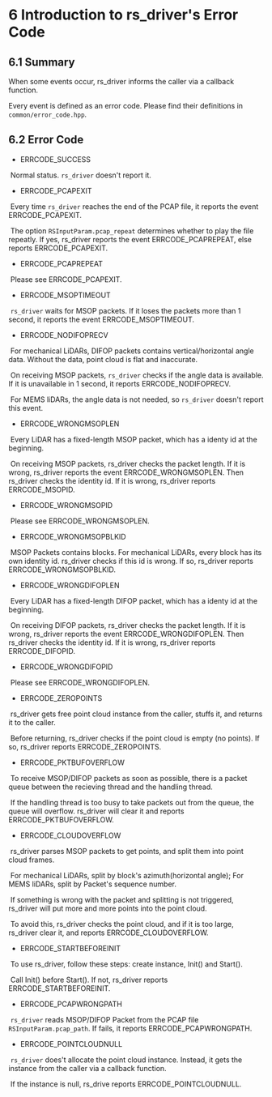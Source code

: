 # 6 Introduction to rs_driver's Error Code



## 6.1 Summary

When some events occur, rs_driver informs the caller via a callback function. 

Every event is defined as an error code. Please find their definitions in `common/error_code.hpp`.



## 6.2 Error Code

+ ERRCODE_SUCCESS 

​		Normal status. `rs_driver` doesn't report it.

+ ERRCODE_PCAPEXIT 

​		Every time `rs_driver` reaches the end of the PCAP file, it reports the event ERRCODE_PCAPEXIT.

​		The option `RSInputParam.pcap_repeat` determines whether to play the file repeatly. If yes, rs_driver reports the event ERRCODE_PCAPREPEAT, else reports ERRCODE_PCAPEXIT.

+ ERRCODE_PCAPREPEAT

​		Please see ERRCODE_PCAPEXIT.

+ ERRCODE_MSOPTIMEOUT 

​		`rs_driver` waits for MSOP packets. If it loses the packets more than 1 second, it reports the event ERRCODE_MSOPTIMEOUT.

+ ERRCODE_NODIFOPRECV

​		For mechanical LiDARs, DIFOP packets contains vertical/horizontal angle data. Without the data, point cloud is flat and inaccurate. 

​		On receiving MSOP packets, `rs_driver` checks if the angle data is available. If it is unavailable in 1 second, it reports ERRCODE_NODIFOPRECV.

​		For MEMS liDARs, the angle data is not needed, so `rs_driver` doesn't report this event.

+ ERRCODE_WRONGMSOPLEN

​		Every LiDAR has a fixed-length MSOP packet, which has a identy id at the beginning.

​		On receiving MSOP packets, rs_driver checks the packet length. If it is wrong, rs_driver reports the event ERRCODE_WRONGMSOPLEN. Then rs_driver checks the identity id. If it is wrong, rs_driver reports ERRCODE_MSOPID.

+ ERRCODE_WRONGMSOPID

​		Please see ERRCODE_WRONGMSOPLEN.

+ ERRCODE_WRONGMSOPBLKID

​		MSOP Packets contains blocks. For mechanical LiDARs, every block has its own identity id. rs_driver checks if this id is wrong. If so, rs_driver reports ERRCODE_WRONGMSOPBLKID.

+ ERRCODE_WRONGDIFOPLEN

​		Every LiDAR has a fixed-length DIFOP packet, which has a identy id at the beginning.

​		On receiving DIFOP packets, rs_driver checks the packet length. If it is wrong, rs_driver reports the event ERRCODE_WRONGDIFOPLEN. Then rs_driver checks the identity id. If it is wrong, rs_driver reports ERRCODE_DIFOPID.

+ ERRCODE_WRONGDIFOPID

​		Please see ERRCODE_WRONGDIFOPLEN.

+ ERRCODE_ZEROPOINTS

​		rs_driver gets free point cloud instance from the caller, stuffs it, and returns it to the caller.

​		Before returning, rs_driver checks if the point cloud is empty (no points). If so, rs_driver reports ERRCODE_ZEROPOINTS.

+ ERRCODE_PKTBUFOVERFLOW


​		To receive MSOP/DIFOP packets as soon as possible, there is a packet queue between the recieving thread and the handling thread.

​		If the handling thread is too busy to take packets out from the queue, the queue will overflow. rs_driver will clear it and reports 									   ERRCODE_PKTBUFOVERFLOW.

+ ERRCODE_CLOUDOVERFLOW

​		rs_driver parses MSOP packets to get points, and split them into point cloud frames.

​		For mechanical LiDARs, split by block's azimuth(horizontal angle); For MEMS liDARs, split by Packet's sequence number.

​		If something is wrong with the packet and splitting is not triggered, rs_driver will put more and more points into the point cloud. 

​		To avoid this, rs_driver checks the point cloud, and if it is too large, rs_driver clear it, and reports ERRCODE_CLOUDOVERFLOW.

+ ERRCODE_STARTBEFOREINIT

​		To use rs_driver, follow these steps: create instance, Init() and Start(). 

​		Call Init() before Start(). If not, rs_driver reports ERRCODE_STARTBEFOREINIT.

+ ERRCODE_PCAPWRONGPATH

​		`rs_driver` reads MSOP/DIFOP Packet from the PCAP file `RSInputParam.pcap_path`. If fails, it reports ERRCODE_PCAPWRONGPATH.

+ ERRCODE_POINTCLOUDNULL

​		`rs_driver` does't allocate the point cloud instance. Instead, it gets the instance from the caller via a callback function.

​		If the instance is null, rs_drive reports ERRCODE_POINTCLOUDNULL.

